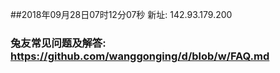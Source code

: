 ##2018年09月28日07时12分07秒 新址: 142.93.179.200
### 兔友常见问题及解答: https://github.com/wanggonging/d/blob/w/FAQ.md

